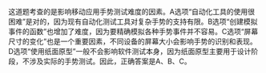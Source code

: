 这道题考查的是影响移动应用手势测试难度的因素。A选项“自动化工具的使用很困难”是对的，因为现有自动化测试工具对复杂手势的支持有限。B选项“创建模拟事件的函数”也增加了难度，因为要精确模拟各种手势事件并不容易。C选项“屏幕尺寸的变化”也是一个重要因素，不同设备的屏幕大小会影响手势的识别和表现。D选项“使用纸面原型”一般不会影响软件测试本身，因为纸面原型主要用于设计阶段，不涉及实际的手势测试。因此，正确答案是A、B、C。